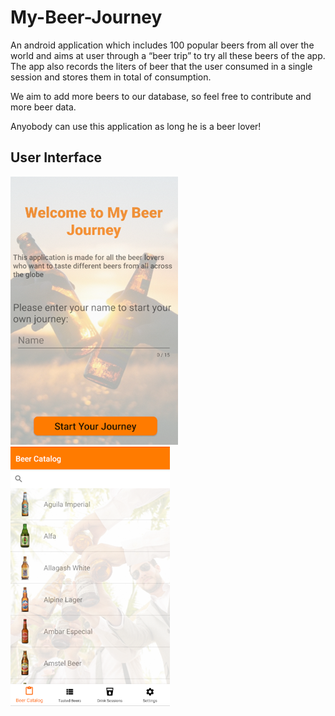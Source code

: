 # My-Beer-Journey

An android application which includes 100 popular beers from all over the world and aims at user through a “beer trip” to try all these beers of the app. The app also records the liters of beer that the user consumed in a single session and stores them in total of consumption. 

We aim to add more beers to our database, so feel free to contribute and more beer data.

Anyobody can use this application as long he is a beer lover!

## User Interface
![Image description](/images-readme/welcome.png)
![Image description](/images-readme/example.png)


